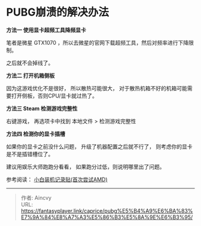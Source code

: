 # PUBG崩溃的解决办法


**方法一 使用显卡超频工具降频显卡**

笔者是微星 GTX1070 ，所以去微星的官网下载超频工具，然后对频率进行下降限制。

之后就不会掉线了。



**方法二 打开机箱侧板**

因为这游戏优化不是很好， 所以散热可能很大， 对于散热机箱不好的机箱可能需要打开侧板，否则CPU/显卡就过热了。



**方法三 Steam 检测游戏完整性**

右键游戏， 再选项卡中找到 本地文件 > 检测游戏完整性 



**方法四 检测你的显卡插槽**

如果你的显卡之前没什么问题， 升级了机器配置之后就不行了， 则考虑你的显卡是不是插错槽位了。

建议用娱乐大师跑跑分看看， 如果跑分过低，则说明哪里出了问题。

参考阅读： [小白装机记录贴(首次尝试AMD)](../periphery/小白装机记录贴(首次尝试AMD))



 



---

> 作者: Aincvy  
> URL: https://fantasyplayer.link/caprice/pubg%E5%B4%A9%E6%BA%83%E7%9A%84%E8%A7%A3%E5%86%B3%E5%8A%9E%E6%B3%95/  

